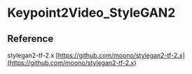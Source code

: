 # Keypoint2Video_StyleGAN2

## Reference
stylegan2-tf-2.x [https://github.com/moono/stylegan2-tf-2.x](https://github.com/moono/stylegan2-tf-2.x)
